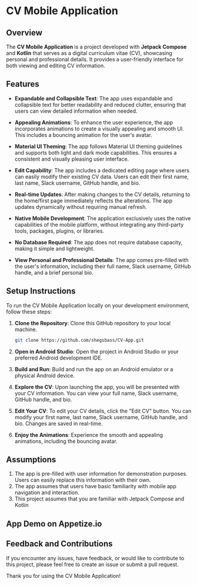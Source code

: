 # CV Mobile Application

## Overview

The **CV Mobile Application** is a project developed with **Jetpack Compose** and **Kotlin** that serves as a digital curriculum vitae (CV), showcasing personal and professional details. It provides a user-friendly interface for both viewing and editing CV information. 

## Features

- **Expandable and Collapsible Text**: The app uses expandable and collapsible text for better readability and reduced clutter, ensuring that users can view detailed information when needed.

- **Appealing Animations**: To enhance the user experience, the app incorporates animations to create a visually appealing and smooth UI. This includes a bouncing animation for the user's avatar.

- **Material UI Theming**: The app follows Material UI theming guidelines and supports both light and dark mode capabilities. This ensures a consistent and visually pleasing user interface.

- **Edit Capability**: The app includes a dedicated editing page where users can easily modify their existing CV data. Users can edit their first name, last name, Slack username, GitHub handle, and bio.

- **Real-time Updates**: After making changes to the CV details, returning to the home/first page immediately reflects the alterations. The app updates dynamically without requiring manual refresh.

- **Native Mobile Development**: The application exclusively uses the native capabilities of the mobile platform, without integrating any third-party tools, packages, plugins, or libraries.

- **No Database Required**: The app does not require database capacity, making it simple and lightweight.

- **View Personal and Professional Details**: The app comes pre-filled with the user's information, including their full name, Slack username, GitHub handle, and a brief personal bio.

## Setup Instructions

To run the CV Mobile Application locally on your development environment, follow these steps:

1. **Clone the Repository**: Clone this GitHub repository to your local machine.

   ```bash
   git clone https://github.com/shegsbass/CV-App.git

2. **Open in Android Studio**: Open the project in Android Studio or your preferred Android development IDE.

3. **Build and Run**: Build and run the app on an Android emulator or a physical Android device.

4. **Explore the CV**: Upon launching the app, you will be presented with your CV information. You can view your full name, Slack username, GitHub handle, and bio.

5. **Edit Your CV**: To edit your CV details, click the "Edit CV" button. You can modify your first name, last name, Slack username, GitHub handle, and bio. Changes are saved in real-time.

6. **Enjoy the Animations**: Experience the smooth and appealing animations, including the bouncing avatar.

## Assumptions
1. The app is pre-filled with user information for demonstration purposes. Users can easily replace this information with their own.
2. The app assumes that users have basic familiarity with mobile app navigation and interaction.
3. This project assumes that you are familiar with Jetpack Compose and Kotlin

## App Demo on Appetize.io
[App Demo]: (https://appetize.io/app/vk4yzm2rarqpu6ujrh7al73ot4?device=pixel4&osVersion=11.0&scale=75)

## Feedback and Contributions
If you encounter any issues, have feedback, or would like to contribute to this project, please feel free to create an issue or submit a pull request.

Thank you for using the CV Mobile Application!

